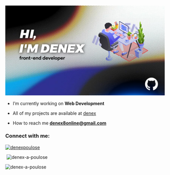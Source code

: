 ![profile](Profile.png)




-  I’m currently working on **Web Development**





-  All of my projects are available at [denex](denex.vercel.app)

-  How to reach me **denex8online@gmail.com**

<h3 align="left">Connect with me:</h3>

<p align="left">

<a href="https://twitter.com/denexapoulose" target="blank"><img align="center" src="https://raw.githubusercontent.com/rahuldkjain/github-profile-readme-generator/master/src/images/icons/Social/twitter.svg" alt="denexpoulose" height="30" width="40" /></a>



</p>



<p>&nbsp;<img src="https://github-readme-stats.vercel.app/api?username=denex-a-poulose&show_icons=true&locale=en&theme=dark" alt="denex-a-poulose" /></p>
<p><img src="https://github-readme-streak-stats.herokuapp.com/?user=denex-a-poulose&theme=dark" alt="denex-a-poulose" /></p>



